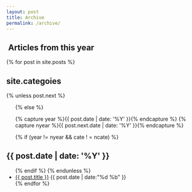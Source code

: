 ```yaml
---
layout: post
title: Archive
permalink: /archive/
---
```


<section id="archive">
<h2><i class="fa fa-file-archive-o"></i>&nbsp;Articles from this year</h2>

{% for post in site.posts %}
  <h2>site.categoies</h2>
  {% unless post.next %}
  <ul class="this">
  {% else %}

  {% capture year %}{{ post.date | date: '%Y' }}{% endcapture %}
  {% capture nyear %}{{ post.next.date | date: '%Y' }}{% endcapture %}


  {% if (year != nyear && cate ! = ncate) %}

  </ul>
  <h2>{{ post.date | date: '%Y' }}</h2>
  <ul class="past">
  {% endif %}
  {% endunless %}
 <li class="arch-list"><a href="{{site.baseurl}}{{ post.url }}">{{ post.title }}</a>&nbsp;<time>{{ post.date | date:"%d %b" }}</time></li>
{% endfor %}
  </ul>
</section>

